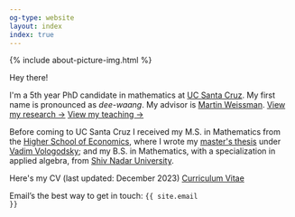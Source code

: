 ```yaml
---
og-type: website
layout: index
index: true
---
```


{% include about-picture-img.html %}

Hey there!

I'm a 5th year PhD candidate in mathematics at [UC Santa Cruz](https://www.math.ucsc.edu/index.html). My first name is pronounced as *dee-waang*. My advisor is [Martin Weissman](http://martyweissman.com/).
<a href="/research" class="internal-link quarter-line-space">View my research&nbsp;→</a>
<a href="/teaching" class="internal-link quarter-line-space">View my teaching&nbsp;→</a>

<!-- My research interests lie broadly in number theory and its relation with algebraic geometry and topology. I am passionate about mathematics pedagogy, and communicating mathematics to a general audience. I am committed to promoting inclusivity, diversity and justice in the mathematics community. -->

Before coming to UC Santa Cruz I received my M.S. in Mathematics from the [Higher School of Economics](https://math.hse.ru/en/), where I wrote my [master's thesis](https://www.hse.ru/en/edu/vkr/296285338) under [Vadim Vologodsky](https://www.hse.ru/en/org/persons/160474191); and my B.S. in Mathematics, with a specialization in applied algebra, from [Shiv Nadar University](https://math.snu.edu.in/). 

Here's my CV (last updated: December 2023)
<a class="tag-list copy-buttons">
<a href="https://drive.google.com/file/d/14Qb6_G7CEKUkhOUEwx68559Rs1BCa74S/view?usp=sharing">Curriculum Vitae</a>
</a>

<!-- Add a one line intro and link to your about page. 
<a href="/about" class="internal-link quarter-line-space">More about me&nbsp;→</a>

Link to your frequently updated notes.  
<a href="/notes" class="internal-link quarter-line-space">Go to my notes&nbsp;→</a>

And a link to your longer-form blog posts. 
<a href="/blog" class="internal-link quarter-line-space">Read my blog&nbsp;→</a>

Keep your about page about you rather than your job with a portfolio page. 
<a href="/portfolio" class="internal-link quarter-line-space">View my portfolio&nbsp;→</a> -->

Email’s the best way to get in touch: <code class="language-plaintext highlighter-rouge">{{ site.email }}</code>

<!-- <div class="tag-list copy-buttons">

<button class="btn btn-default" onclick="copyEmailtoClipboard('{{site.email}}')">Copy address</button>

<a href="mailto:{{site.email}}">Send email</a>
</div> -->

<!-- <script>

// copy email to clipboard

function copyEmailtoClipboard() {
    navigator.clipboard.writeText((arguments[0]));
}

</script> -->

<!-- Add you Mastodon handle here if you want to verify it
	
<p style="visibility: hidden;display: none;"><a rel="me" href="">Mastodon</a></p> -->
